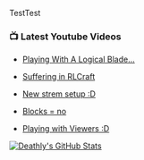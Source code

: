 TestTest

### 📺 Latest Youtube Videos
<!-- YOUTUBE:START -->
- [Playing With A Logical Blade...](https://www.youtube.com/watch?v=xKVA5IWONTc) 

- [Suffering in RLCraft](https://www.youtube.com/watch?v=WYhAvxVRc2Q) 

- [New strem setup :D](https://www.youtube.com/watch?v=DmBBShSchrM) 

- [Blocks = no](https://www.youtube.com/watch?v=dAeHuMVOF2o) 

- [Playing with Viewers :D](https://www.youtube.com/watch?v=AamHG6XwNfg) 
<!-- YOUTUBE:END -->



[![Deathly's GitHub Stats](https://github-readme-stats.vercel.app/api?%75%73%65%72%6E%61%6D%65%3D%44%65%61%74%68%6C%79%42%6F%77%65%72%39%35%39%26%73%68%6F%77%5F%69%63%6F%6E%73%3D%74%72%75%65%26%63%75%73%74%6F%6D%5F%74%69%74%6C%65%3D%44%65%61%74%68%6C%79%27%73%20%53%74%61%74%73%26%74%69%74%6C%65%5F%63%6F%6C%6F%72%3D%46%46%46%46%46%46%26%69%63%6F%6E%5F%63%6F%6C%6F%72%3D%43%43%33%39%33%39%26%74%65%78%74%5F%63%6F%6C%6F%72%3D%43%30%43%30%43%30%26%62%67%5F%63%6F%6C%6F%72%3D%44%45%47%2C%31%45%31%45%31%45%2C%32%39%30%30%30%30&justClickMeToSeeSettingsxD&itDecodesInAdressBar:D)](https://github.com/anuraghazra/github-readme-stats) <!--Lol you tried to read this xDDDD-->